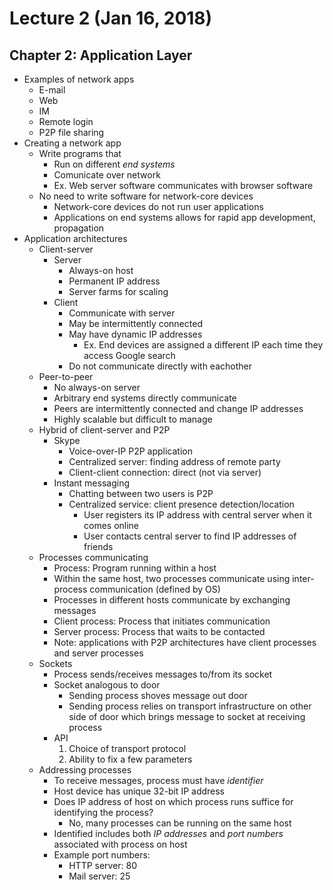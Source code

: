 # Lecture 2 (Jan 16, 2018)
## Chapter 2: Application Layer
* Examples of network apps
  * E-mail
  * Web
  * IM
  * Remote login
  * P2P file sharing
* Creating a network app
  * Write programs that
    * Run on different *end systems*
    * Comunicate over network
    * Ex. Web server software communicates with browser software
  * No need to write software for network-core devices
    * Network-core devices do not run user applications
    * Applications on end systems allows for rapid app development, propagation
* Application architectures
  * Client-server
    * Server
      * Always-on host
      * Permanent IP address
      * Server farms for scaling
    * Client  
      * Communicate with server
      * May be intermittently connected
      * May have dynamic IP addresses
        * Ex. End devices are assigned a different IP each time they access Google search
      * Do not communicate directly with eachother
  * Peer-to-peer
    * No always-on server
    * Arbitrary end systems directly communicate
    * Peers are intermittently connected and change IP addresses
    * Highly scalable but difficult to manage
  * Hybrid of client-server and P2P
    * Skype
      * Voice-over-IP P2P application
      * Centralized server: finding address of remote party
      * Client-client connection: direct (not via server)
    * Instant messaging
      * Chatting between two users is P2P
      * Centralized service: client presence detection/location
        * User registers its IP address with central server when it comes online
        * User contacts central server to find IP addresses of friends
   * Processes communicating
     * Process: Program running within a host
     * Within the same host, two processes communicate using inter-process communication (defined by OS)
     * Processes in different hosts communicate by exchanging messages
     * Client process: Process that initiates communication
     * Server process: Process that waits to be contacted
     * Note: applications with P2P architectures have client processes and server processes
   * Sockets
     * Process sends/receives messages to/from its socket
     * Socket analogous to door
       * Sending process shoves message out door
       * Sending process relies on transport infrastructure on other side of door which brings message to socket at receiving process
     * API
       1. Choice of transport protocol
       2. Ability to fix a few parameters
   * Addressing processes
     * To receive messages, process must have *identifier*
     * Host device has unique 32-bit IP address
     * Does IP address of host on which process runs suffice for identifying the process?
       * No, many processes can be running on the same host
     * Identified includes both *IP addresses* and *port numbers* associated with process on host
     * Example port numbers:
       * HTTP server: 80
       * Mail server: 25
